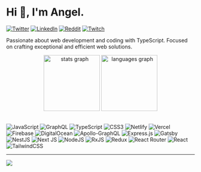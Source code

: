# Hi 👋, I'm Angel.

[![Twitter](https://img.shields.io/badge/Twitter-%231DA1F2.svg?logo=Twitter&logoColor=white)](https://twitter.com/angelmtztrc) [![LinkedIn](https://img.shields.io/badge/LinkedIn-%230077B5.svg?logo=linkedin&logoColor=white)](https://linkedin.com/in/angelmtztrc) [![Reddit](https://img.shields.io/badge/Reddit-%23FF4500.svg?logo=Reddit&logoColor=white)](https://reddit.com/user/angelmtztrc) [![Twitch](https://img.shields.io/badge/Twitch-%239146FF.svg?logo=Twitch&logoColor=white)](https://twitch.tv/angelmtztrc)

Passionate about web development and coding with TypeScript. Focused on crafting exceptional and efficient web solutions.

<div align="center">
  <!-- <img src="https://github-readme-stats.vercel.app/api?hide_title=false&hide_rank=false&show_icons=true&include_all_commits=true&count_private=true&disable_animations=false&theme=dracula&locale=en&hide_border=false&custom_title=GitHub Stats&username=angelmtztrc" height="150" alt="stats graph"  /> -->

  <img src="https://github-readme-stats.vercel.app/api?username=angelmtztrc&show_icons=true&include_all_commits=true&count_private=true&hide=contribs&theme=dracula&custom_title=Github Stats&" height="150" alt="stats graph" />
  
  <img src="https://github-readme-stats.vercel.app/api/top-langs?locale=en&hide_title=false&layout=compact&card_width=320&langs_count=5&theme=dracula&hide_border=false&username=angelmtztrc" height="150" alt="languages graph"  />
</div>

<br/>

![JavaScript](https://img.shields.io/badge/JavaScript-%23323330.svg?style=flat&logo=javascript&logoColor=%23F7DF1E) ![GraphQL](https://img.shields.io/badge/-GraphQL-E10098?style=flat&logo=graphql&logoColor=white) ![TypeScript](https://img.shields.io/badge/TypeScript-%23007ACC.svg?style=flat&logo=typescript&logoColor=white) ![CSS3](https://img.shields.io/badge/CSS3-%231572B6.svg?style=flat&logo=css3&logoColor=white) ![Netlify](https://img.shields.io/badge/Netlify-%23000000.svg?style=flat&logo=netlify&logoColor=#00C7B7) ![Vercel](https://img.shields.io/badge/Vercel-%23000000.svg?style=flat&logo=vercel&logoColor=white) ![Firebase](https://img.shields.io/badge/Firebase-%23039BE5.svg?style=flat&logo=firebase) ![DigitalOcean](https://img.shields.io/badge/DigitalOcean-%230167ff.svg?style=flat&logo=digitalOcean&logoColor=white) ![Apollo-GraphQL](https://img.shields.io/badge/-ApolloGraphQL-311C87?style=flat&logo=apollo-graphql) ![Express.js](https://img.shields.io/badge/Express.js-%23404d59.svg?style=flat&logo=express&logoColor=%2361DAFB) ![Gatsby](https://img.shields.io/badge/Gatsby-%23663399.svg?style=flat&logo=gatsby&logoColor=white) ![NestJS](https://img.shields.io/badge/Nest.js-%23E0234E.svg?style=flat&logo=nestjs&logoColor=white) ![Next JS](https://img.shields.io/badge/Next.js-black?style=flat&logo=next.js&logoColor=white) ![NodeJS](https://img.shields.io/badge/Node.js-6DA55F?style=flat&logo=node.js&logoColor=white) ![RxJS](https://img.shields.io/badge/RxJS-%23B7178C.svg?style=flat&logo=reactivex&logoColor=white) ![Redux](https://img.shields.io/badge/Redux-%23593d88.svg?style=flat&logo=redux&logoColor=white) ![React Router](https://img.shields.io/badge/React_Router-CA4245?style=flat&logo=react-router&logoColor=white) ![React](https://img.shields.io/badge/React-%2320232a.svg?style=flat&logo=react&logoColor=%2361DAFB) ![TailwindCSS](https://img.shields.io/badge/tailwindcss-%2338B2AC.svg?style=flat&logo=tailwind-css&logoColor=white)

---

[![](https://visitcount.itsvg.in/api?id=angelmtztrc&icon=0&color=6)](https://visitcount.itsvg.in)
